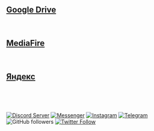 ## [Google Drive](https://drive.google.com/file/d/1JHfPB2QXZWDCucQVNNOhNa42nrOi2I0b/view?usp=sharing "Скачать с Google Drive")
<br/>

## [MediaFire](https://www.mediafire.com/file/g2yogck5qf8nx06/ni_by_DarhangeR.zip/file "Скачать с MediaFire")
<br/> 

## [Яндекс](https://disk.yandex.ru/d/V22ipRvT56xqdQ "Скачать с ЯндексДиска")

<br/><br/><br/>
  
[![Discord Server](https://img.shields.io/badge/Discord-7289DA?style=flat-squaree&logo=discord&logoColor=black&color=white)](https://discord.gg/xBFKJc6QRr)
[![Messenger](https://img.shields.io/badge/Messenger-00B2FF?style=flat-squaree&logo=messenger&logoColor=black&color=white)](http://m.me/darhanger)
[![Instagram](https://img.shields.io/badge/Instagram-E4405F?style=flat-squaree&logo=instagram&logoColor=black&color=white)](https://www.instagram.com/darhanger/)
[![Telegram](https://img.shields.io/badge/Telegram-2CA5E0?style=flat-squaree&logo=telegram&logoColor=black&color=white)](http://r.me/darhanger)
![GitHub followers](https://img.shields.io/github/followers/darhanger?label=Follow&style=social)
[![Twitter Follow](https://img.shields.io/twitter/follow/darhanger?label=Follow)](https://twitter.com/intent/follow?screen_name=darhanger)
